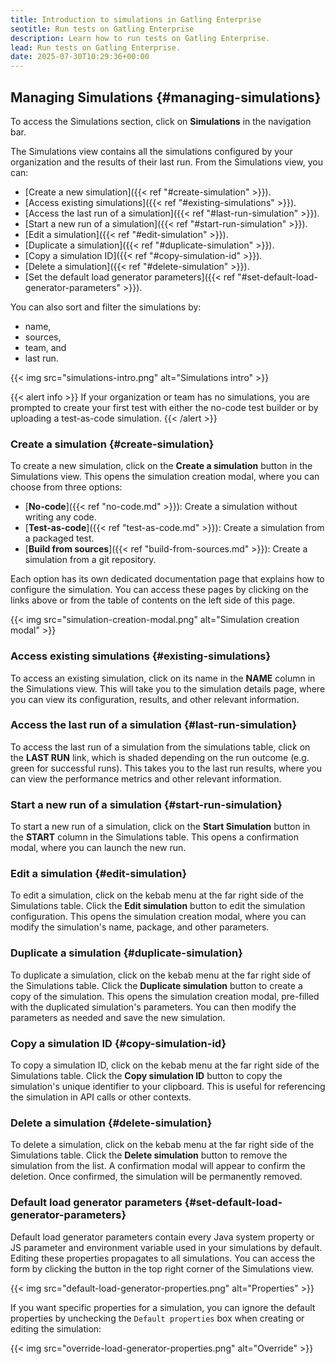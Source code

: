 ```yaml
---
title: Introduction to simulations in Gatling Enterprise
seotitle: Run tests on Gatling Enterprise
description: Learn how to run tests on Gatling Enterprise.
lead: Run tests on Gatling Enterprise.
date: 2025-07-30T10:29:36+00:00
---
```


## Managing Simulations {#managing-simulations}

To access the Simulations section, click on **Simulations** in the navigation bar.

The Simulations view contains all the simulations configured by your organization and the results of their last run. From the Simulations view, you can:

- [Create a new simulation]({{< ref "#create-simulation" >}}).
- [Access existing simulations]({{< ref "#existing-simulations" >}}).
- [Access the last run of a simulation]({{< ref "#last-run-simulation" >}}).
- [Start a new run of a simulation]({{< ref "#start-run-simulation" >}}).
- [Edit a simulation]({{< ref "#edit-simulation" >}}).
- [Duplicate a simulation]({{< ref "#duplicate-simulation" >}}).
- [Copy a simulation ID]({{< ref "#copy-simulation-id" >}}).
- [Delete a simulation]({{< ref "#delete-simulation" >}}).
- [Set the default load generator parameters]({{< ref "#set-default-load-generator-parameters" >}}).

You can also sort and filter the simulations by:
- name, 
- sources, 
- team, and 
- last run.

{{< img src="simulations-intro.png" alt="Simulations intro" >}}

{{< alert info >}}
If your organization or team has no simulations, you are prompted to create your first test with either the no-code test builder or by uploading a test-as-code simulation. 
{{< /alert >}}

### Create a simulation {#create-simulation}

To create a new simulation, click on the **Create a simulation** button in the Simulations view. This opens the simulation creation modal, where you can choose from three options:

- [**No-code**]({{< ref "no-code.md" >}}): Create a simulation without writing any code.
- [**Test-as-code**]({{< ref "test-as-code.md" >}}): Create a simulation from a packaged test.
- [**Build from sources**]({{< ref "build-from-sources.md" >}}): Create a simulation from a git repository.

Each option has its own dedicated documentation page that explains how to configure the simulation. You can access these pages by clicking on the links above or from the table of contents on the left side of this page.

{{< img src="simulation-creation-modal.png" alt="Simulation creation modal" >}}

### Access existing simulations {#existing-simulations}

To access an existing simulation, click on its name in the **NAME** column in the Simulations view. This will take you to the simulation details page, where you can view its configuration, results, and other relevant information.

### Access the last run of a simulation {#last-run-simulation}

To access the last run of a simulation from the simulations table, click on the **LAST RUN** link, which is shaded depending on the run outcome (e.g. green for successful runs). This takes you to the last run results, where you can view the performance metrics and other relevant information.

### Start a new run of a simulation {#start-run-simulation}

To start a new run of a simulation, click on the **Start Simulation** button in the **START** column in the Simulations table. This opens a confirmation modal, where you can launch the new run.

### Edit a simulation {#edit-simulation}

To edit a simulation, click on the kebab menu at the far right side of the Simulations table. Click  the **Edit simulation** button to edit the simulation configuration. This opens the simulation creation modal, where you can modify the simulation's name, package, and other parameters.

### Duplicate a simulation {#duplicate-simulation}

To duplicate a simulation, click on the kebab menu at the far right side of the Simulations table. Click the **Duplicate simulation** button to create a copy of the simulation. This opens the simulation creation modal, pre-filled with the duplicated simulation's parameters. You can then modify the parameters as needed and save the new simulation.

### Copy a simulation ID {#copy-simulation-id}

To copy a simulation ID, click on the kebab menu at the far right side of the Simulations table. Click the **Copy simulation ID** button to copy the simulation's unique identifier to your clipboard. This is useful for referencing the simulation in API calls or other contexts.

### Delete a simulation {#delete-simulation}

To delete a simulation, click on the kebab menu at the far right side of the Simulations table. Click the **Delete simulation** button to remove the simulation from the list. A confirmation modal will appear to confirm the deletion. Once confirmed, the simulation will be permanently removed.

### Default load generator parameters {#set-default-load-generator-parameters}

Default load generator parameters contain every Java system property or JS parameter and environment variable used in your simulations by default.
Editing these properties propagates to all simulations. You can access the form by clicking the button in the top right corner of the Simulations view.

{{< img src="default-load-generator-properties.png" alt="Properties" >}}

If you want specific properties for a simulation, you can ignore the default properties by unchecking the `Default properties` box when creating or editing the simulation:

{{< img src="override-load-generator-properties.png" alt="Override" >}} 
